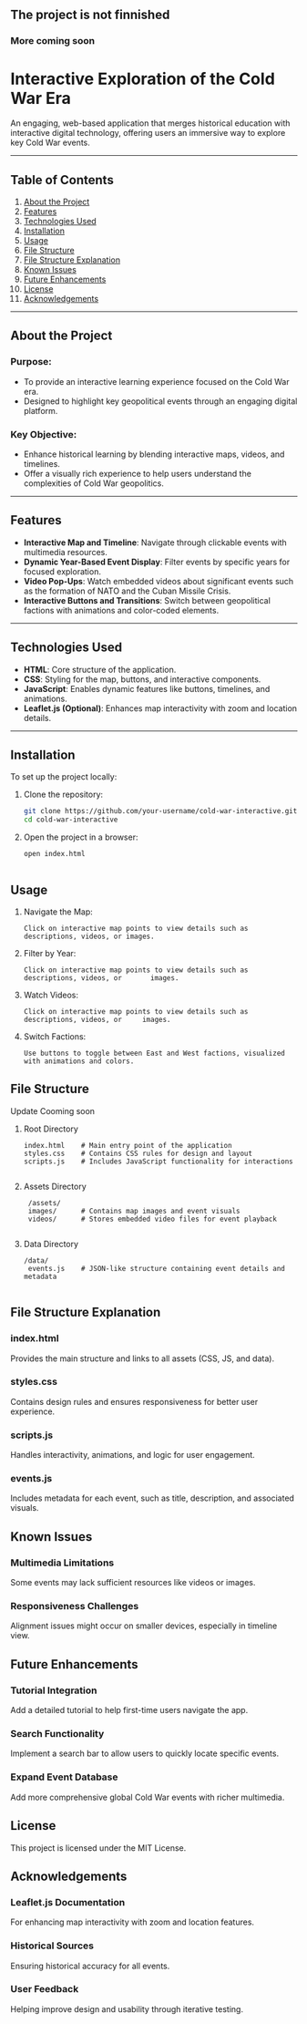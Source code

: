 ## The project is not finnished

### More coming soon 
# Interactive Exploration of the Cold War Era

An engaging, web-based application that merges historical education with interactive digital technology, offering users an immersive way to explore key Cold War events.

---

## Table of Contents

1. [About the Project](#about-the-project)  
2. [Features](#features)  
3. [Technologies Used](#technologies-used)  
4. [Installation](#installation)  
5. [Usage](#usage)  
7. [File Structure](#file-structure)  
8. [File Structure Explanation](#file-structure-explanation)  
9. [Known Issues](#known-issues)  
10. [Future Enhancements](#future-enhancements)  
11. [License](#license)  
12. [Acknowledgements](#acknowledgements)  

---

## About the Project

### Purpose:
- To provide an interactive learning experience focused on the Cold War era.  
- Designed to highlight key geopolitical events through an engaging digital platform.  

### Key Objective:
- Enhance historical learning by blending interactive maps, videos, and timelines.  
- Offer a visually rich experience to help users understand the complexities of Cold War geopolitics.  



---

## Features

- **Interactive Map and Timeline**: Navigate through clickable events with multimedia resources.  
- **Dynamic Year-Based Event Display**: Filter events by specific years for focused exploration.  
- **Video Pop-Ups**: Watch embedded videos about significant events such as the formation of NATO and the Cuban Missile Crisis.  
- **Interactive Buttons and Transitions**: Switch between geopolitical factions with animations and color-coded elements.  

---

## Technologies Used

- **HTML**: Core structure of the application.  
- **CSS**: Styling for the map, buttons, and interactive components.  
- **JavaScript**: Enables dynamic features like buttons, timelines, and animations.  
- **Leaflet.js (Optional)**: Enhances map interactivity with zoom and location details.  

---

## Installation

To set up the project locally:

1. Clone the repository:  
   ```bash
   git clone https://github.com/your-username/cold-war-interactive.git  
   cd cold-war-interactive  

1. Open the project in a browser:
   ```
   open index.html 


## Usage


1. Navigate the Map:
   ```
   Click on interactive map points to view details such as descriptions, videos, or images.  

2. Filter by Year:
   ```
   Click on interactive map points to view details such as descriptions, videos, or       images.  

3. Watch Videos:
   ```
   Click on interactive map points to view details such as descriptions, videos, or     images.  

4. Switch Factions:
   ```
   Use buttons to toggle between East and West factions, visualized with animations and colors.  

## File Structure

Update Cooming soon

1. Root Directory
   ```
   index.html    # Main entry point of the application
   styles.css    # Contains CSS rules for design and layout
   scripts.js    # Includes JavaScript functionality for interactions


2. Assets Directory
   ```
    /assets/  
    images/      # Contains map images and event visuals
    videos/      # Stores embedded video files for event playback


3. Data Directory
   ```
   /data/  
    events.js    # JSON-like structure containing event details and metadata


## File Structure Explanation

### index.html
Provides the main structure and links to all assets (CSS, JS, and data).

### styles.css
Contains design rules and ensures responsiveness for better user experience.

### scripts.js
Handles interactivity, animations, and logic for user engagement.

### events.js
Includes metadata for each event, such as title, description, and associated visuals.

## Known Issues

### Multimedia Limitations
Some events may lack sufficient resources like videos or images.

### Responsiveness Challenges
Alignment issues might occur on smaller devices, especially in timeline view.

## Future Enhancements

### Tutorial Integration
Add a detailed tutorial to help first-time users navigate the app.

### Search Functionality
Implement a search bar to allow users to quickly locate specific events.

### Expand Event Database
Add more comprehensive global Cold War events with richer multimedia.

## License
This project is licensed under the MIT License.

## Acknowledgements

### Leaflet.js Documentation
For enhancing map interactivity with zoom and location features.

### Historical Sources
Ensuring historical accuracy for all events.

### User Feedback
Helping improve design and usability through iterative testing.

